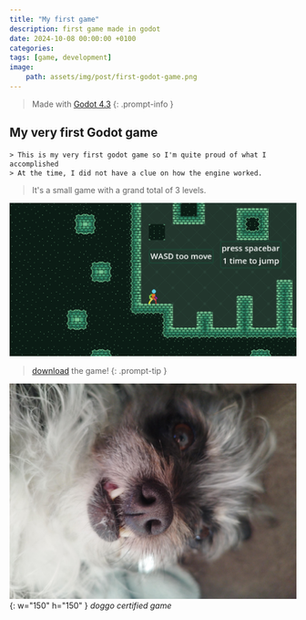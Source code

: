 ```yaml
---
title: "My first game"
description: first game made in godot
date: 2024-10-08 00:00:00 +0100
categories:
tags: [game, development]
image:
    path: assets/img/post/first-godot-game.png
---
```

> Made with [Godot 4.3](https://godotengine.org/download/archive/4.3-stable/)
{: .prompt-info }
## My very first Godot game
```
> This is my very first godot game so I'm quite proud of what I accomplished
> At the time, I did not have a clue on how the engine worked.
```
> It's a small game with a grand total of 3 levels.

![me](/assets/img/post/first-godot-game.png)

> [download](https://github.com/DeanLemans/2d-platformer-godot/releases) the game!
{: .prompt-tip }

![dog4](assets/img/personal/dog4.jpg){: w="150" h="150" }
_doggo certified game_
